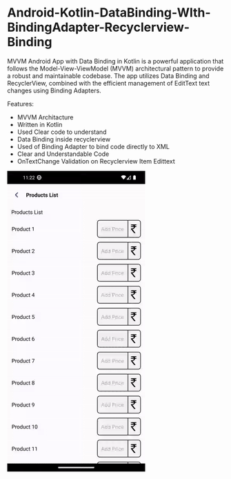 # Android-Kotlin-DataBinding-WIth-BindingAdapter-Recyclerview-Binding
MVVM Android App with Data Binding in Kotlin is a powerful application that follows the Model-View-ViewModel (MVVM) architectural pattern to provide a robust and maintainable codebase. The app utilizes Data Binding and RecyclerView, combined with the efficient management of EditText text changes using Binding Adapters.

Features:

- MVVM Architacture
- Written in Kotlin
- Used Clear code to understand
- Data Binding inside recyclerview
- Used of Binding Adapter to bind code directly to XML
- Clear and Understandable Code
- OnTextChange Validation on Recyclerview Item Edittext

![Demo Binding](https://github.com/chetan532/Android-Kotlin-DataBinding-WIth-BindingAdapter-Recyclerview-Binding/blob/main/demo/demo_video.gif)

  
